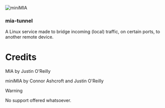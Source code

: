 ![miniMIA](https://ranthos.com/u/2024-03/minimia.png)

### mia-tunnel
A Linux service made to bridge incoming (local) traffic, on certain ports, to another remote device.

# Credits
MIA by Justin O'Reilly

miniMIA by Connor Ashcroft and Justin O'Reilly

> [!WARNING]
> No support offered whatsoever.